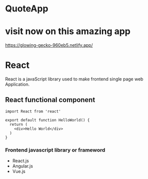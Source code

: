 # QuoteApp

# visit now on this amazing app
https://glowing-gecko-960eb5.netlify.app/


# React

React is a javaScript library used to make frontend single page web Application.

## React functional component

```
import React from 'react'

export default function HelloWorld() {
  return (
    <div>Hello World</div>
  )
}
```

### Frontend javascript library or frameword
* React.js
* Angular.js
* Vue.js 
